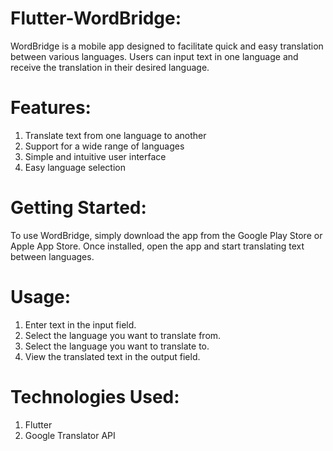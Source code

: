 # Flutter-WordBridge:
WordBridge is a mobile app designed to facilitate quick and easy translation between various languages. Users can input text in one language and receive the translation in their desired language. 

# Features:
1. Translate text from one language to another
2. Support for a wide range of languages
3. Simple and intuitive user interface
4. Easy language selection

# Getting Started:
To use WordBridge, simply download the app from the Google Play Store or Apple App Store. Once installed, open the app and start translating text between languages.

# Usage:
1. Enter text in the input field.
2. Select the language you want to translate from.
3. Select the language you want to translate to.
4. View the translated text in the output field.

# Technologies Used:
1. Flutter
2. Google Translator API
